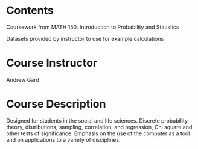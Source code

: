 # Contents 
Coursework from MATH 150: Introduction to Probability and Statistics <br> 

Datasets provided by instructor to use for example calculations

# Course Instructor 
Andrew Gard

# Course Description 
Designed for students in the social and life sciences. Discrete probability theory, distributions, sampling, correlation, and regression, Chi square and other tests of significance. Emphasis on the use of the computer as a tool and on applications to a variety of disciplines.
